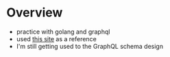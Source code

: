 # Overview
- practice with golang and graphql
- used [this site](https://future-architect.github.io/articles/20200609/) as a reference
- I'm still getting used to the GraphQL schema design